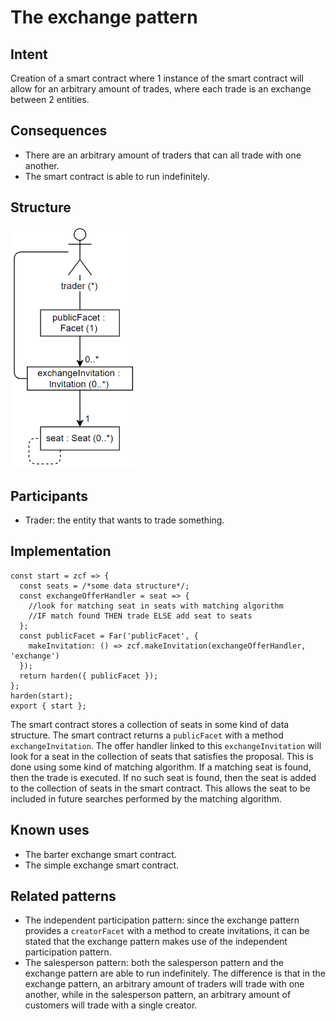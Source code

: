# The exchange pattern

## Intent
Creation of a smart contract
where 1 instance of the smart contract will allow for an arbitrary
amount of trades, where each trade is an exchange between 2 entities.

## Consequences
-   There are an arbitrary amount of traders that can all trade with one
    another.
-   The smart contract is able to run indefinitely.

## Structure
<img src="https://raw.githubusercontent.com/IlyasMercan/AgoricPatterns/main/docs/patterns/images/theExchangePattern.PNG" width="200">

## Participants
-   Trader: the entity that wants to trade something.

## Implementation

``` {.JavaScript}
const start = zcf => {
  const seats = /*some data structure*/;
  const exchangeOfferHandler = seat => {
    //look for matching seat in seats with matching algorithm
    //IF match found THEN trade ELSE add seat to seats
  };
  const publicFacet = Far('publicFacet', {
    makeInvitation: () => zcf.makeInvitation(exchangeOfferHandler, 'exchange')
  });
  return harden({ publicFacet });
};
harden(start);
export { start };
```

The smart contract stores a collection of seats in some kind of data
structure. The smart contract returns a `publicFacet` with a method
`exchangeInvitation`. The offer handler linked to this
`exchangeInvitation` will look for a seat in the collection of seats
that satisfies the proposal. This is done using some kind of matching
algorithm. If a matching seat is found, then the trade is executed. If
no such seat is found, then the seat is added to the collection of seats
in the smart contract. This allows the seat to be included in future
searches performed by the matching algorithm.

## Known uses
-   The barter exchange smart contract.
-   The simple exchange smart contract.

## Related patterns
-   The independent participation pattern: since the exchange pattern
    provides a `creatorFacet` with a method to create invitations, it
    can be stated that the exchange pattern makes use of the independent
    participation pattern.
-   The salesperson pattern: both the salesperson pattern and the
    exchange pattern are able to run indefinitely. The difference is
    that in the exchange pattern, an arbitrary amount of traders will
    trade with one another, while in the salesperson pattern, an
    arbitrary amount of customers will trade with a single creator.
